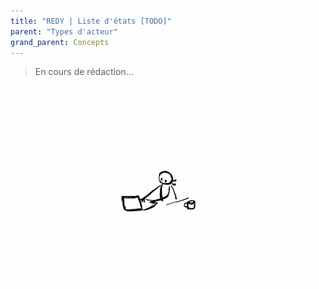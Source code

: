 ```yaml
---
title: "REDY | Liste d'états [TODO]"
parent: "Types d'acteur"
grand_parent: Concepts
---
```



> En cours de rédaction...

![SynApps](../../assets/under-progress.gif)
